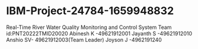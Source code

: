 # IBM-Project-24784-1659948832
Real-Time River Water Quality Monitoring and Control System
                      Team id:PNT20222TMID20020
                          Abinesh K -49621912001 
                          Jayanth S -49621912010
                          Anshio SV- 49621912003(Team Leader)
                          Joyson J -4962191240

